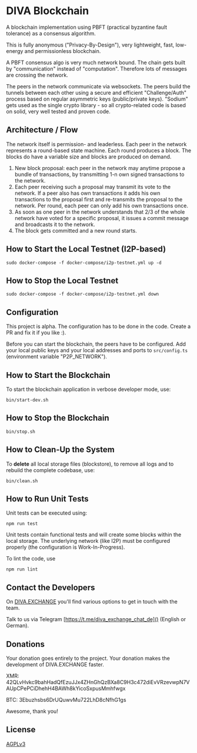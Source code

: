 # DIVA Blockchain

A blockchain implementation using PBFT (practical byzantine fault tolerance) as a consensus algorithm.

This is fully anonymous ("Privacy-By-Design"), very lightweight, fast, low-energy and permissionless blockchain.

A PBFT consensus algo is very much network bound. The chain gets built by "communication" instead of "computation". Therefore lots of messages are crossing the network.

The peers in the network communicate via websockets. The peers build the tunnels between each other using a secure and efficient "Challenge/Auth" process based on regular asymmetric keys (public/private keys). "Sodium" gets used as the single crypto library - so all crypto-related code is based on solid, very well tested and proven code.  

## Architecture / Flow

The network itself is permission- and leaderless. Each peer in the network represents a round-based state machine. Each round produces a block. The blocks do have a variable size and blocks are produced on demand.

1. New block proposal: each peer in the network may anytime propose a bundle of transactions, by transmitting 1-n own signed transactions to the network.
2. Each peer receiving such a proposal may transmit its vote to the network. If a peer also has own transactions it adds his own transactions to the proposal first and re-transmits the proposal to the network. Per round, each peer can only add his own transactions once.
3. As soon as one peer in the network understands that 2/3 of the whole network have voted for a specific proposal, it issues a commit message and broadcasts it to the network.
4. The block gets committed and a new round starts.


## How to Start the Local Testnet (I2P-based)

```
sudo docker-compose -f docker-compose/i2p-testnet.yml up -d
```

## How to Stop the Local Testnet

```
sudo docker-compose -f docker-compose/i2p-testnet.yml down
```

## Configuration
This project is alpha. The configuration has to be done in the code. Create a PR and fix it if you like :).

Before you can start the blockchain, the peers have to be configured. Add your local public keys and your local addresses and ports to `src/config.ts` (environment variable "P2P_NETWORK").

## How to Start the Blockchain

To start the blockchain application in verbose developer mode, use:
```
bin/start-dev.sh
```

## How to Stop the Blockchain

```
bin/stop.sh
```

## How to Clean-Up the System

To **delete** all local storage files (blockstore), to remove all logs and to rebuild the complete codebase, use:

```
bin/clean.sh
```

## How to Run Unit Tests

Unit tests can be executed using:

```
npm run test
```
Unit tests contain functional tests and will create some blocks within the local storage. The underlying network (like I2P) must be configured properly (the configuration is Work-In-Progress).


To lint the code, use
```
npm run lint
```


## Contact the Developers

On [DIVA.EXCHANGE](https://www.diva.exchange) you'll find various options to get in touch with the team.

Talk to us via Telegram [https://t.me/diva_exchange_chat_de]() (English or German).

## Donations

Your donation goes entirely to the project. Your donation makes the development of DIVA.EXCHANGE faster.

XMR: 42QLvHvkc9bahHadQfEzuJJx4ZHnGhQzBXa8C9H3c472diEvVRzevwpN7VAUpCPePCiDhehH4BAWh8kYicoSxpusMmhfwgx

BTC: 3Ebuzhsbs6DrUQuwvMu722LhD8cNfhG1gs

Awesome, thank you!

## License

[AGPLv3](LICENSE)
